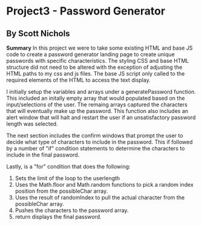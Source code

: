 # Project3 - Password Generator
## By Scott Nichols

**Summary**
In this project we were to take some existing HTML and base JS code to create a password generator landing page to create unique passwords with specific characteristics. The styling CSS and base HTML structure did not need to be altered with the exception of adjusting the HTML paths to my css and js files. The base JS script only called to the required elements of the HTML to access the text display.

I initially setup the variables and arrays under a generatePassword function.  This included an initally empty array that would populated based on the input/selections of the user.  The remaing arrays captured the characters that will eventually make up the password.  This function also includes an alert window that will halt and restart the user if an unsatisfactory password length was selected.

The next section includes the confirm windows that prompt the user to decide what type of characters to include in the password. This if followed by a number of "if" condition statements to determine the characters to include in the final password.

Lastly, is a "for" condition that does the following:
1. Sets the limit of the loop to the userlength
1. Uses the Math.floor and Math.random functions to pick a random index position from the possibleChar array.
1. Uses the result of randomIndex to pull the actual character from the possibleChar array.
1. Pushes the characters to the password array.
1. return displays the final password.



